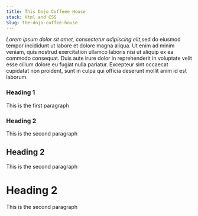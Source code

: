 ```yaml
---
title: This Dojo Coffeee House
stack: Html and CSS
Slug: the-dojo-coffee-house
---
```


_Lorem ipsum dolor sit amet, consectetur adipiscing elit_,sed do eiusmod tempor incididunt ut labore et dolore magna aliqua.
Ut enim ad minim veniam, quis nostrud exercitation ullamco laboris nisi ut aliquip ex ea commodo consequat.
Duis aute irure dolor in reprehenderit in voluptate velit esse cillum dolore eu fugiat nulla pariatur.
Excepteur sint occaecat cupidatat non proident, sunt in culpa qui officia deserunt mollit anim id est laborum.

### Heading 1

This is the first paragraph

### Heading 2

This is the second paragraph

## Heading 2

This is the second paragraph

# Heading 2

This is the second paragraph
